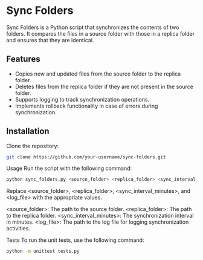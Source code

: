 # Sync Folders

Sync Folders is a Python script that synchronizes the contents of two folders. It compares the files in a source folder with those in a replica folder and ensures that they are identical.

## Features

- Copies new and updated files from the source folder to the replica folder.
- Deletes files from the replica folder if they are not present in the source folder.
- Supports logging to track synchronization operations.
- Implements rollback functionality in case of errors during synchronization.

## Installation

Clone the repository:

```bash
git clone https://github.com/your-username/sync-folders.git
```

Usage
Run the script with the following command:

```bash
python sync_folders.py <source_folder> <replica_folder> <sync_interval_minutes> <log_file>
```
Replace <source_folder>, <replica_folder>, <sync_interval_minutes>, and <log_file> with the appropriate values.

<source_folder>: The path to the source folder.
<replica_folder>: The path to the replica folder.
<sync_interval_minutes>: The synchronization interval in minutes.
<log_file>: The path to the log file for logging synchronization activities.

Tests
To run the unit tests, use the following command:

```bash
python -m unittest tests.py
```